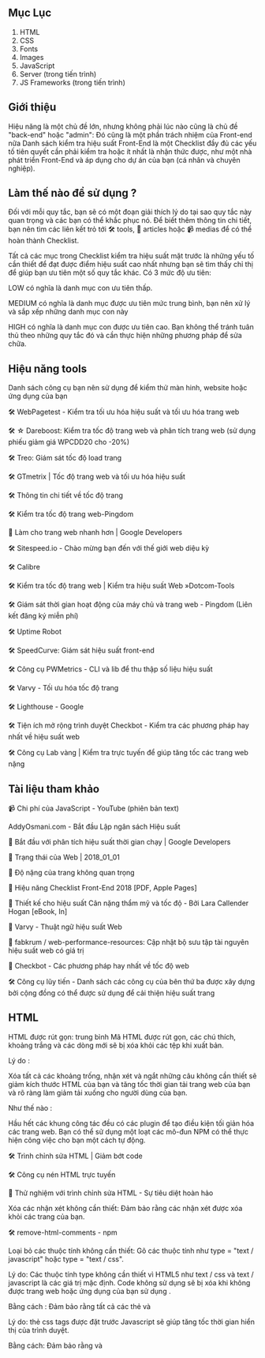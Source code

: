
## Mục Lục
1. HTML
2. CSS
3. Fonts
4. Images
5. JavaScript
6. Server (trong tiến trình)
7. JS Frameworks (trong tiến trình)


## Giới thiệu


Hiệu năng là một chủ đề lớn, nhưng không phải lúc nào cũng là chủ đề "back-end" hoặc "admin": Đó cũng là một phần trách nhiệm của Front-end nữa Danh sách kiểm tra hiệu suất Front-End là một Checklist đầy đủ các yếu tố tiên quyết cần phải kiểm tra hoặc ít nhất là nhận thức được, như một nhà phát triển Front-End và áp dụng cho dự án của bạn (cá nhân và chuyên nghiệp).


## Làm thế nào để sử dụng ?


Đối với mỗi quy tắc, bạn sẽ có một đoạn giải thích lý do tại sao quy tắc này quan trọng và các bạn có thể khắc phục nó. Để biết thêm thông tin chi tiết, bạn nên tìm các liên kết trỏ tới 🛠 tools, 📖 articles hoặc 📹 medias để có thể hoàn thành Checklist.

Tất cả các mục trong Checklist kiểm tra hiệu suất mặt trước là những yếu tố cần thiết để đạt được điểm hiệu suất cao nhất nhưng bạn sẽ tìm thấy chỉ thị để giúp bạn ưu tiên một số quy tắc khác. Có 3 mức độ ưu tiên:

LOW có nghĩa là danh mục con ưu tiên thấp.


MEDIUM có nghĩa là danh mục được ưu tiên mức trung bình, bạn nên xử lý và sắp xếp những danh mục con này


HIGH có nghĩa là danh mục con được ưu tiên cao. Bạn không thể tránh tuân thủ theo những quy tắc đó và cần thực hiện những phương pháp để sửa chữa.


## Hiệu năng tools


Danh sách công cụ bạn nên sử dụng để kiểm thử màn hinh, website hoặc ứng dụng của bạn


🛠 WebPagetest - Kiểm tra tối ưu hóa hiệu suất và tối ưu hóa trang web

🛠 ☆ Dareboost: Kiểm tra tốc độ trang web và phân tích trang web (sử dụng phiếu giảm giá WPCDD20 cho -20%)


🛠 Treo: Giám sát tốc độ load trang


🛠 GTmetrix | Tốc độ trang web và tối ưu hóa hiệu suất


🛠 Thông tin chi tiết về tốc độ trang


🛠 Kiểm tra tốc độ trang web-Pingdom


📖 Làm cho trang web nhanh hơn | Google Developers


🛠 Sitespeed.io - Chào mừng bạn đến với thế giới web diệu kỳ


🛠 Calibre


🛠 Kiểm tra tốc độ trang web | Kiểm tra hiệu suất Web »Dotcom-Tools


🛠 Giám sát thời gian hoạt động của máy chủ và trang web - Pingdom (Liên kết đăng ký miễn phí)


🛠 Uptime Robot


🛠 SpeedCurve: Giám sát hiệu suất front-end


🛠 Công cụ PWMetrics - CLI và lib để thu thập số liệu hiệu suất


🛠 Varvy - Tối ưu hóa tốc độ trang


🛠 Lighthouse - Google


🛠 Tiện ích mở rộng trình duyệt Checkbot - Kiểm tra các phương pháp hay nhất về hiệu suất web


🛠 Công cụ Lab vàng | Kiểm tra trực tuyến để giúp tăng tốc các trang web nặng


## Tài liệu tham khảo


📹 Chi phí của JavaScript - YouTube (phiên bản text)


AddyOsmani.com - Bắt đầu Lập ngân sách Hiệu suất


📖 Bắt đầu với phân tích hiệu suất thời gian chạy | Google Developers


📖 Trạng thái của Web | 2018_01_01


📖 Độ nặng của trang không quan trọng


📖 Hiệu năng Checklist Front-End 2018 [PDF, Apple Pages]


📖 Thiết kế cho hiệu suất Cân nặng thẩm mỹ và tốc độ - Bởi Lara Callender Hogan [eBook, In]


📖 Varvy - Thuật ngữ hiệu suất Web


📖 fabkrum / web-performance-resources: Cập nhật bộ sưu tập tài nguyên hiệu suất web có giá trị


📖 Checkbot - Các phương pháp hay nhất về tốc độ web


🛠 Công cụ lũy tiến - Danh sách các công cụ của bên thứ ba được xây dựng bởi cộng đồng có thể được sử dụng để cải thiện hiệu suất trang


## HTML


HTML được rút gọn: trung bình Mã HTML được rút gọn, các chú thích, khoảng trắng và các dòng mới sẽ bị xóa khỏi các tệp khi xuất bản.


Lý do :


Xóa tất cả các khoảng trống, nhận xét và ngắt những câu không cần thiết sẽ giảm kích thước HTML của bạn và tăng tốc thời gian tải trang web của bạn và rõ ràng làm giảm tải xuống cho người dùng của bạn.


Như thế nào :


Hầu hết các khung công tác đều có các plugin để tạo điều kiện tối giản hóa các trang web. Bạn có thể sử dụng một loạt các mô-đun NPM có thể thực hiện công việc cho bạn một cách tự động.


🛠 Trình chỉnh sửa HTML | Giảm bớt code


🛠 Công cụ nén HTML trực tuyến


📖 Thử nghiệm với trình chỉnh sửa HTML - Sự tiêu diệt hoàn hảo


Xóa các nhận xét không cần thiết: Đảm bảo rằng các nhận xét được xóa khỏi các trang của bạn.


🛠 remove-html-comments - npm

Loại bỏ các thuộc tính không cần thiết: Gõ các thuộc tính như type = "text / javascript" hoặc type = "text / css".


<!-- Before HTML5 -->
<script type="text/javascript">
    // JavaScript code
</script>

<!-- Today -->
<script>
    // JavaScript code
</script>


Lý do: Các thuộc tính type không cần thiết vì HTML5 như text / css và text / javascript là các giá trị mặc định. Code không sử dụng sẽ bị xóa khi không được trang web hoặc ứng dụng của bạn sử dụng .


Bằng cách : Đảm bảo rằng tất cả các thẻ <link> và <script> của bạn không có thuộc tính type nào.
  
  
📖 Thẻ Script | CSS-Tricks

  
Luôn đặt thẻ CSS trước thẻ JavaScript: Và nhớ đảm bảo rằng CSS của bạn luôn được tải trước khi có mã JavaScript.


<!-- Not recommended -->
<script src="jquery.js"></script>
<script src="foo.js"></script>
<link rel="stylesheet" href="foo.css"/>

<!-- Recommended -->
<link rel="stylesheet" href="foo.css"/>
<script src="jquery.js"></script>
<script src="foo.js"></script>


Lý do: thẻ css tags được đặt trước Javascript sẽ giúp tăng tốc thời gian hiển thị của trình duyệt.


Bằng cách: Đảm bảo rằng <link> và <style> trong <head> của bạn luôn ở trước <script>.
  

📖 Các kiểu Order và script của bạn cho pagespeed


Giảm thiểu số iframe: Chỉ sử dụng iframe nếu bạn không có khả năng kỹ thuật nào khác. Cố gắng tránh ifram nhiều nhất có thể.


⬆ Về đầu trang.


## CSS


Rút gọn [cao] Tất cả các tệp CSS được rút gọn, nhận xét, khoảng trắng và dòng mới sẽ bị xóa khỏi tệp khi được upload.


Lý do: Khi các tệp CSS được rút gọn, nội dung được tải nhanh hơn và ít dữ liệu hơn được gửi đến máy khách. Điều quan trọng là luôn luôn giảm thiểu các tệp CSS trong quá trình sản xuất. Nó có lợi cho người dùng vì nó là dành cho tất cả những doanh nghiệp muốn giảm chi phí băng thông và sử dụng tài nguyên thấp hơn.

Bằng cách: Sử dụng công cụ giảm thiểu những file tự động trước hoặc trọng khi sản phẩm của bạn được phát triển


🛠 cssnano: A một mô đun rút gọn theo hệ sinh thái PostCSS. - cssnano


🛠 @neutrinojs/style-minify - npm


🛠 Công cụ nén css trực tuyến


Nối: các tệp CSS trung bình được nối trong một tệp duy nhất (Không phải lúc nào cũng hợp lệ cho HTTP / 2).


<!-- Not recommended -->
<link rel="stylesheet" href="foo.css"/>
<link rel="stylesheet" href="bar.css"/>

<!-- Recommended -->
<link rel="stylesheet" href="foobar.css"/>



Lý do: Nếu bạn vẫn sử dụng HTTP/1, bạn có thể vẫn cần nối những file của bạn, nó sẽ ít chính xác hơn so với khi bạn sử dụng máy chủ HTTP/2 (kiểm thử nên được thực hiện)


Bằng cách: Sử dụng công cụ online hoặc bất kỳ plugin hoặc trong khi bạn xây dựng hoặc phát triển nối lại những file của ban.


- Đảm bảo đằng project của bạn khi nối sẽ không bị gãy đoạn hoặc dang dở.


📖 HTTP: Tối ưu hóa phân phối ứng dụng - Mạng trình duyệt hiệu suất cao (O'Reilly)


📖 Các phương pháp hay nhất về hiệu năng trong kỷ nguyên HTTP / 2


Không chặn: tệp CSS cần phải không bị chặn để ngăn DOM lấy thời gian tải.


<link rel="preload" href="global.min.css" as="style" onload="this.rel='stylesheet'">
<noscript><link rel="stylesheet" href="global.min.css"></noscript>


Lý do: Tệp CSS có thể chặn tải trang và trì hoãn hiển thị trang của bạn. Sử dụng preload thực sự có thể tải các tệp CSS trước khi trình duyệt bắt đầu hiển thị nội dung của trang.


🛠 loadCSS bởi nhóm filament


📖 Ví dụ về tải trước CSS bằng cách sử dụng loadCSS


📖 Tải trước nội dung với rel = "preload"


📖 Tải trước: Điều gì là tốt nhất? - Tạp chí Smashing


Độ dài của các lớp CSS: Độ dài của các lớp học của bạn có thể có tác động (nhẹ) trên các tệp HTML và CSS của bạn .

Lý do: Ngay cả các tác động hiệu suất có thể bị tranh chấp, đưa ra quyết định về chiến lược đặt tên liên quan đến dự án của bạn có thể có tác động đáng kể đến khả năng bảo trì của stylesheets. Nếu bạn đang sử dụng BEM, trong một số trường hợp, bạn có thể kết thúc với các lớp có nhiều ký tự hơn mức cần thiết. Việc lựa chọn một cách khôn ngoan tên cũng như không gian tên của bạn luôn là điều quan trọng và cấp thiết nhất.


Bằng cách : Đặt giới hạn về số lượng ký tự có thể thú vị đối với một số người, nhưng Chắc chắn rằng bạn có thể đã phá vỡ trang web của bạn vì trong các thành phần có thể giúp giảm số lượng lớp (như khai báo) và độ dài của class.


🛠 Dài so với lớp ngắn · jsPerf


CSS không sử dụng: phương tiện Xóa các bộ chọn CSS không sử dụng.


Lý do: Việc xóa bộ chọn CSS không được sử dụng có thể giảm kích thước tệp của bạn và sau đó tăng tốc tải nội dung của bạn.


Bằng cách: ⁃ ⚠️ Luôn kiểm tra xem CSS khung bạn muốn sử dụng chưa có mã reset  / chuẩn hóa chưa. Đôi khi bạn có thể không cần mọi thứ nằm trong tệp reset  / chuẩn hóa của bạn.

🛠 UnCSS Online


🛠 PurifyCSS


🛠 PurgeCSS


🛠 Chrome DevTools Coverage


CSS Critical: CSS Critical ("trong màn hình đầu tiên") thu thập tất cả CSS được sử dụng để hiển thị phần hiển thị của trang. Nó được nhúng trước khi gọi CSS chính của bạn và giữa <style> </ style> trong một dòng đơn (nó sẽ được rút gọn nếu có thể).


Lý do: Inlining CSS quan trọng giúp tăng tốc độ hiển thị của các trang web làm giảm số lượng yêu cầu đến máy chủ.


Bằng cách: Tạo CSS quan trọng với các công cụ trực tuyến hoặc sử dụng một plugin giống như plugin mà Addy Osmani đã phát triển.


📖 Hiểu Critical CSS


🛠 Bình luận của Addy Osmani trên GitHub tự động hóa điều này.


📖 Inlining Critical CSS cho hiệu suất web tốt hơn 


🛠 Trình tạo đường dẫn Critical CSS - Ưu tiên nội dung trong màn hình đầu tiên :: SiteLocity


📖 Giảm kích thước nội dung trong màn hình đầu tiên

CSS được nhúng hoặc nội tuyến: (high) Tránh sử dụng CSS nhúng hoặc nội tuyến bên trong <body> của bạn (Không hợp lệ cho HTTP / 2)

Lý do: Một trong những lý do là vì đó là một phương pháp hay để phân tách nội dung khỏi thiết kế. Nó cũng giúp bạn có một mã dễ bảo trì hơn và giữ cho trang web của bạn có thể truy cập được. Nhưng liên quan đến hiệu suất, nó đơn giản chỉ vì nó làm giảm kích thước tập tin của các trang HTML của bạn và thời gian tải.

Bằng cách : Luôn sử dụng biểu định kiểu bên ngoài hoặc nhúng CSS trong <head> của bạn (và thực hiện theo các quy tắc hiệu suất CSS khác)
    
   
📖 Quan sát thực tiễn tốt nhất của CSS: Tránh các kiểu nội tuyến CSS


Phân tích độ phức tạp của stylesheets : Phân tích các stylesheets  của bạn có thể giúp bạn gắn cờ các vấn đề, dư thừa và các bộ chọn CSS trùng lặp.


Lý do:Đôi khi bạn có thể có lỗi thừa hoặc lỗi xác thực trong CSS, phân tích các tệp CSS của bạn và xóa những phức tạp này có thể giúp bạn tăng tốc các tệp CSS (vì trình duyệt của bạn sẽ đọc nhanh hơn) 


Bằng cách: CSS của bạn nên được tổ chức, bằng cách sử dụng một bộ tiền xử lý CSS có thể giúp bạn với điều đó. Một số công cụ trực tuyến được liệt kê bên dưới cũng có thể giúp bạn phân tích và sửa mã của bạn.


🛠 TestMyCSS | Tối ưu hóa và kiểm tra hiệu suất CSS


🛠 Thống kê CSS


🛠 macbre / analysis-css: Bộ chọn CSS phức tạp và phân tích hiệu suất


🛠 Dự án Wallace giống như Thống kê CSS nhưng lưu trữ số liệu thống kê theo thời gian để bạn có thể theo dõi các thay đổi của mình


⬆ Trở về đầu trang
